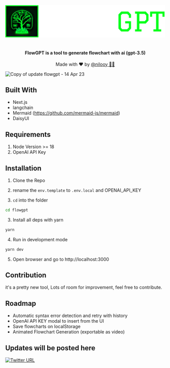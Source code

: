 <div align="center">
    <img src="public/brand/logo_text.png" alt="Superkey logo" />
        </br></br>
    <h4 color="green">FlowGPT is a tool to generate flowchart with ai (gpt-3.5)</h4>
    <p>Made with ❤️ by <a target="_blank" href="https://twitter.com/nil_ooy">@nilooy 🧑‍💻</a></p>
    
    
   
</div>


![Copy of update flowgpt - 14 Apr 23](https://user-images.githubusercontent.com/32486682/232072495-9445eda4-f134-47e0-b2c1-2c359581e020.gif)


## Built With

- Next.js
- langchain
- Mermaid (https://github.com/mermaid-js/mermaid)
- DaisyUI

## Requirements
1. Node Version >= 18
2. OpenAI API Key

## Installation

1. Clone the Repo

2. rename the `env.template` to `.env.local` and OPENAI_API_KEY

2. `cd` into the folder
```sh
cd flowgpt
```

3. Install all deps with yarn
```sh
yarn
```

4. Run in development mode
```sh
yarn dev
```

5. Open browser and go to http://localhost:3000


## Contribution
it's a pretty new tool, Lots of room for improvement, feel free to contribute.

## Roadmap

- Automatic syntax error detection and retry with history
- OpenAI API KEY modal to insert from the UI
- Save flowcharts on localStorage
- Animated Flowchart Generation (exportable as video)



## Updates will be posted here
[![Twitter URL](https://img.shields.io/twitter/url/https/twitter.com/nil_ooy.svg?style=social&label=Follow%20%40nil_ooy)](https://twitter.com/nil_ooy)
